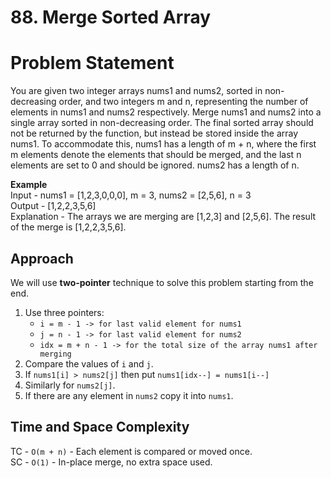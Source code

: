 # 88. Merge Sorted Array

# Problem Statement
You are given two integer arrays nums1 and nums2, sorted in non-decreasing order, and two integers m and n, representing the number of elements in nums1 and nums2 respectively. Merge nums1 and nums2 into a single array sorted in non-decreasing order. The final sorted array should not be returned by the function, but instead be stored inside the array nums1. To accommodate this, nums1 has a length of m + n, where the first m elements denote the elements that should be merged, and the last n elements are set to 0 and should be ignored. nums2 has a length of n.

**Example**<br>
Input - nums1 = [1,2,3,0,0,0], m = 3, nums2 = [2,5,6], n = 3<br>
Output - [1,2,2,3,5,6]<br>
Explanation - The arrays we are merging are [1,2,3] and [2,5,6].
The result of the merge is [1,2,2,3,5,6].<br>

## Approach
We will use **two-pointer** technique to solve this problem starting from the end.<br>
1. Use three pointers:
   - `i = m - 1 -> for last valid element for nums1`
   - `j = n - 1 -> for last valid element for nums2`
   - `idx = m + n - 1 -> for the total size of the array nums1 after merging`
2. Compare the values of `i` and `j`.
3. If `nums1[i] > nums2[j]` then put `nums1[idx--] = nums1[i--]`
4. Similarly for `nums2[j]`.
5. If there are any element in `nums2` copy it into `nums1`.

## Time and Space Complexity
TC - `O(m + n)` - Each element is compared or moved once.<br>
SC - `O(1)` - In-place merge, no extra space used.
